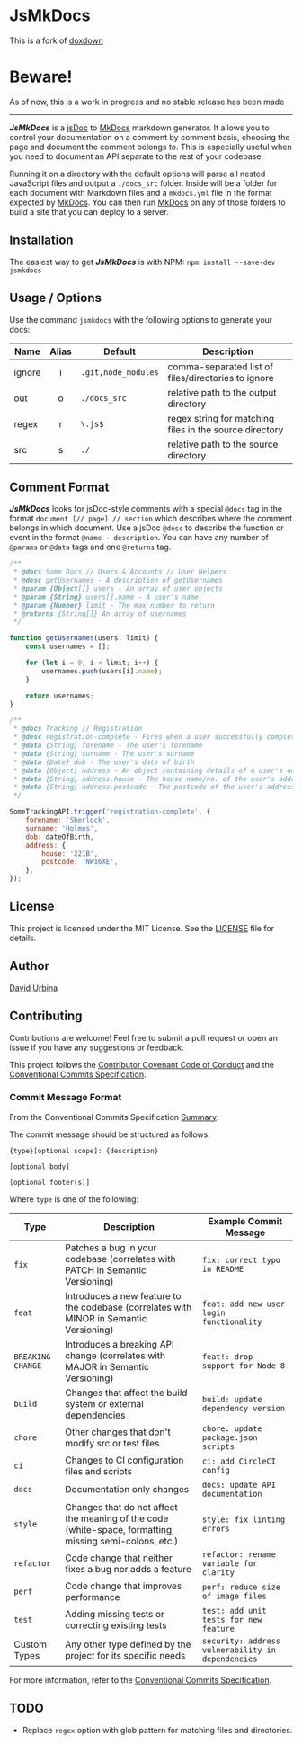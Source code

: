 # JsMkDocs

This is a fork of [doxdown](https://github.com/Degree53/doxdown)

# Beware!

As of now, this is a work in progress and no stable release has been made

---

**_JsMkDocs_** is a [jsDoc](https://jsdoc.app/) to [MkDocs](http://www.mkdocs.org/) markdown generator.
It allows you to control your documentation on a comment by comment basis, choosing the page and document the comment belongs to.
This is especially useful when you need to document an API separate to the rest of your codebase.

Running it on a directory with the default options will parse all nested JavaScript files and output a `./docs_src` folder.
Inside will be a folder for each document with Markdown files and a `mkdocs.yml` file in the format expected by [MkDocs](http://www.mkdocs.org/).
You can then run [MkDocs](http://www.mkdocs.org/) on any of those folders to build a site that you can deploy to a server.

## Installation

The easiest way to get **_JsMkDocs_** is with NPM: `npm install --save-dev jsmkdocs`

## Usage / Options

Use the command `jsmkdocs` with the following options to generate your docs:

| Name   | Alias | Default             | Description                                             |
|--------|:-----:|---------------------|---------------------------------------------------------|
| ignore |   i   | `.git,node_modules` | comma-separated list of files/directories to ignore     |
| out    |   o   | `./docs_src`        | relative path to the output directory                   |
| regex  |   r   | `\.js$`             | regex string for matching files in the source directory |
| src    |   s   | `./`                | relative path to the source directory                   |

## Comment Format

**_JsMkDocs_** looks for jsDoc-style comments with a special `@docs` tag in the format `document [// page] // section` which describes where the comment belongs in which document.
Use a jsDoc `@desc` to describe the function or event in the format `@name - description`.
You can have any number of `@params` or `@data` tags and one `@returns` tag.

```javascript
/**
 * @docs Some Docs // Users & Accounts // User Helpers
 * @desc getUsernames - A description of getUsernames
 * @param {Object[]} users - An array of user objects
 * @param {String} users[].name - A user's name
 * @param {Number} limit - The max number to return
 * @returns {String[]} An array of usernames
 */

function getUsernames(users, limit) {
	const usernames = [];

	for (let i = 0; i < limit; i++) {
		usernames.push(users[i].name);
	}

	return usernames;
}

/**
 * @docs Tracking // Registration
 * @desc registration-complete - Fires when a user successfully completes registration.
 * @data {String} forename - The user's forename
 * @data {String} surname - The user's surname
 * @data {Date} dob - The user's date of birth
 * @data {Object} address - An object containing details of a user's address
 * @data {String} address.house - The house name/no. of the user's address
 * @data {String} address.postcode - The postcode of the user's address
 */

SomeTrackingAPI.trigger('registration-complete', {
	forename: 'Sherlock',
	surname: 'Holmes',
	dob: dateOfBirth,
	address: {
		house: '221B',
		postcode: 'NW16XE',
	},
});
```

## License

This project is licensed under the MIT License. See the [LICENSE](https://github.com/Diomeh/concurrent_callback_queue/blob/master/LICENSE) file for details.

## Author

[David Urbina](https://github.com/Diomeh)

## Contributing

Contributions are welcome! Feel free to submit a pull request or open an issue if you have any suggestions or feedback.

This project follows the [Contributor Covenant Code of Conduct](CODE_OF_CONDUCT.md)
and the [Conventional Commits Specification](https://www.conventionalcommits.org/en/v1.0.0/).

### Commit Message Format

From the Conventional Commits Specification [Summary](https://www.conventionalcommits.org/en/v1.0.0/#summary):

The commit message should be structured as follows:

```plaintext
{type}[optional scope]: {description}

[optional body]

[optional footer(s)]
```

Where `type` is one of the following:

| Type              | Description                                                                                             | Example Commit Message                            |
|-------------------|---------------------------------------------------------------------------------------------------------|---------------------------------------------------|
| `fix`             | Patches a bug in your codebase (correlates with PATCH in Semantic Versioning)                           | `fix: correct typo in README`                     |
| `feat`            | Introduces a new feature to the codebase (correlates with MINOR in Semantic Versioning)                 | `feat: add new user login functionality`          |
| `BREAKING CHANGE` | Introduces a breaking API change (correlates with MAJOR in Semantic Versioning)                         | `feat!: drop support for Node 8`                  |
| `build`           | Changes that affect the build system or external dependencies                                           | `build: update dependency version`                |
| `chore`           | Other changes that don't modify src or test files                                                       | `chore: update package.json scripts`              |
| `ci`              | Changes to CI configuration files and scripts                                                           | `ci: add CircleCI config`                         |
| `docs`            | Documentation only changes                                                                              | `docs: update API documentation`                  |
| `style`           | Changes that do not affect the meaning of the code (white-space, formatting, missing semi-colons, etc.) | `style: fix linting errors`                       |
| `refactor`        | Code change that neither fixes a bug nor adds a feature                                                 | `refactor: rename variable for clarity`           |
| `perf`            | Code change that improves performance                                                                   | `perf: reduce size of image files`                |
| `test`            | Adding missing tests or correcting existing tests                                                       | `test: add unit tests for new feature`            |
| Custom Types      | Any other type defined by the project for its specific needs                                            | `security: address vulnerability in dependencies` |

For more information, refer to the [Conventional Commits Specification](https://www.conventionalcommits.org/en/v1.0.0/).

## TODO

- Replace `regex` option with glob pattern for matching files and directories.
